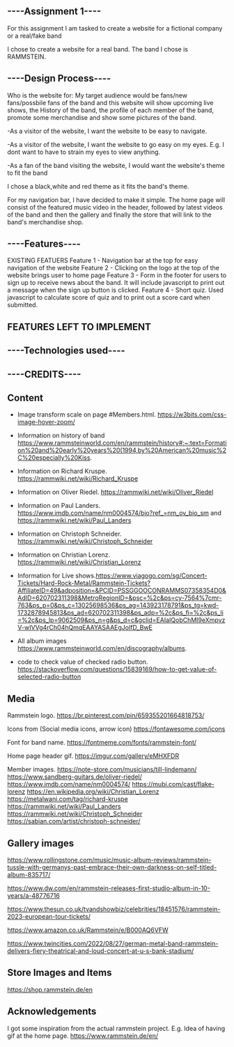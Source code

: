 ## ----Assignment 1----
For this assignment I am tasked to create a website for a fictional company or a real/fake band

I chose to create a website for a real band. 
The band I chose is RAMMSTEIN.


## ----Design Process----
Who is the website for: My target audience would be fans/new fans/possbile fans of the band
and this website will show upcoming live shows, the History of the band, 
the profile of each member of the band, promote some merchandise and show some pictures of the band.

-As a visitor of the website, I want the website to be easy to navigate.

-As a visitor of the website, I want the website to go easy on my eyes. E.g. I dont want to have to strain my eyes to view anything.

-As a fan of the band visiting the website, I would want the website's theme to fit the band

I chose a black,white and red theme as it fits the band's theme.

For my navigation bar, I have decided to make it simple.
 The home page will consist of the featured music video in the header, followed by latest videos of the band and then the gallery and finally the store that will link to the band's merchandise shop.



## ----Features----

EXISTING FEATUERS
Feature 1 - Navigation bar at the top for easy navigation of the website
Feature 2 - Clicking on the logo at the top of the website brings user to home page
Feature 3 - Form in the footer for users to sign up to receive news about the band. It will include javascript to print out a message when the sign up button is clicked.
Feature 4 - Short quiz. Used javascript to calculate score of quiz and to print out a score card
when submitted.


## FEATURES LEFT TO IMPLEMENT



## ----Technologies used----









## ----CREDITS----

## Content

- Image transform scale on page #Members.html. https://w3bits.com/css-image-hover-zoom/

- Information on history of band https://www.rammsteinworld.com/en/rammstein/history#:~:text=Formation%20and%20early%20years%20(1994,by%20American%20music%2C%20especially%20Kiss.


- Information on Richard Kruspe. https://rammwiki.net/wiki/Richard_Kruspe
- Information on Oliver Riedel. https://rammwiki.net/wiki/Oliver_Riedel
- Information on Paul Landers. https://www.imdb.com/name/nm0004574/bio?ref_=nm_ov_bio_sm and https://rammwiki.net/wiki/Paul_Landers
- Information on Christoph Schneider. https://rammwiki.net/wiki/Christoph_Schneider
- Information on Christian Lorenz. https://rammwiki.net/wiki/Christian_Lorenz

- Information for Live shows.https://www.viagogo.com/sg/Concert-Tickets/Hard-Rock-Metal/Rammstein-Tickets?AffiliateID=49&adposition=&PCID=PSSGGOOCONRAMMS07358354D0&AdID=620702311398&MetroRegionID=&psc=%2c&ps=cy-7564%7cmr-763&ps_p=0&ps_c=13025698536&ps_ag=143923178791&ps_tg=kwd-1732878945813&ps_ad=620702311398&ps_adp=%2c&ps_fi=%2c&ps_li=%2c&ps_lp=9062509&ps_n=g&ps_d=c&gclid=EAIaIQobChMI9eXmpvzV-wIVVg4rCh04hQmqEAAYASAAEgJolfD_BwE

- All album images https://www.rammsteinworld.com/en/discography/albums.


- code to check value of checked radio button. https://stackoverflow.com/questions/15839169/how-to-get-value-of-selected-radio-button



## Media

Rammstein logo. https://br.pinterest.com/pin/659355201664818753/

Icons from (Social media icons, arrow icon) https://fontawesome.com/icons

Font for band name. https://fontmeme.com/fonts/rammstein-font/

Home page header gif. https://imgur.com/gallery/eMHXFDR

Member images.
https://note-store.com/musicians/till-lindemann/
https://www.sandberg-guitars.de/oliver-riedel/
https://www.imdb.com/name/nm0004574/
https://mubi.com/cast/flake-lorenz
https://en.wikipedia.org/wiki/Christian_Lorenz
https://metalwani.com/tag/richard-kruspe
https://rammwiki.net/wiki/Paul_Landers
https://rammwiki.net/wiki/Christoph_Schneider
https://sabian.com/artist/christoph-schneider/


## Gallery images
https://www.rollingstone.com/music/music-album-reviews/rammstein-tussle-with-germanys-past-embrace-their-own-darkness-on-self-titled-album-835717/

https://www.dw.com/en/rammstein-releases-first-studio-album-in-10-years/a-48776716

https://www.thesun.co.uk/tvandshowbiz/celebrities/18451576/rammstein-2023-european-tour-tickets/

https://www.amazon.co.uk/Rammstein/e/B000AQ6VFW

https://www.twincities.com/2022/08/27/german-metal-band-rammstein-delivers-fiery-theatrical-and-loud-concert-at-u-s-bank-stadium/


## Store Images and Items
https://shop.rammstein.de/en




## Acknowledgements

I got some inspiration from the actual rammstein project. E.g. Idea of having gif at the home page.
https://www.rammstein.de/en/











